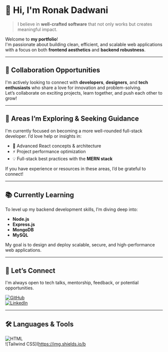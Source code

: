# 👋 Hi, I'm Ronak Dadwani

> I believe in **well-crafted software** that not only works but creates meaningful impact.

Welcome to **my portfolio**!  
I'm passionate about building clean, efficient, and scalable web applications with a focus on both **frontend aesthetics** and **backend robustness**.

---

## 🌟 Collaboration Opportunities

I'm actively looking to connect with **developers**, **designers**, and **tech enthusiasts** who share a love for innovation and problem-solving.  
Let’s collaborate on exciting projects, learn together, and push each other to grow!

---

## 🚀 Areas I’m Exploring & Seeking Guidance

I'm currently focused on becoming a more well-rounded full-stack developer. I’d love help or insights in:

- 🌱 Advanced React concepts & architecture  
- ⚡ Project performance optimization  
- 💡 Full-stack best practices with the **MERN stack**

If you have experience or resources in these areas, I’d be grateful to connect!

---

## 📚 Currently Learning

To level up my backend development skills, I’m diving deep into:

- **Node.js**
- **Express.js**
- **MongoDB**
- **MySQL**

My goal is to design and deploy scalable, secure, and high-performance web applications.

---

## 🤝 Let’s Connect

I'm always open to tech talks, mentorship, feedback, or potential opportunities.

[![GitHub](https://img.shields.io/badge/GitHub-000?style=for-the-badge&logo=github&logoColor=white)](https://github.com/ronakdadwani)  
[![LinkedIn](https://img.shields.io/badge/LinkedIn-0077B5?style=for-the-badge&logo=linkedin&logoColor=white)](https://linkedin.com/in/ronakdadwani)

---

## 🛠 Languages & Tools

![HTML](https://img.shields.io/badge/-HTML5-E34F26?logo=html5&logoColor=white&style=flat)  
![Tailwind CSS](https://img.shields.io/b
